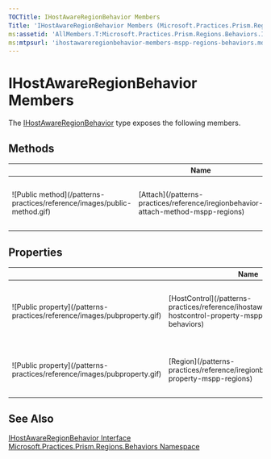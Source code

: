 ```yaml
---
TOCTitle: IHostAwareRegionBehavior Members
Title: 'IHostAwareRegionBehavior Members (Microsoft.Practices.Prism.Regions.Behaviors)'
ms:assetid: 'AllMembers.T:Microsoft.Practices.Prism.Regions.Behaviors.IHostAwareRegionBehavior'
ms:mtpsurl: 'ihostawareregionbehavior-members-mspp-regions-behaviors.md'
---
```


# IHostAwareRegionBehavior Members

The [IHostAwareRegionBehavior](/patterns-practices/reference/ihostawareregionbehavior-interface-mspp-regions-behaviors) type exposes the following members.

## Methods

<table>

<thead>
<tr class="header">
<th> </th>
<th>Name</th>
<th>Description</th>
</tr>
</thead>
<tbody>
<tr class="odd">
<td>![Public method](/patterns-practices/reference/images/public-method.gif)</td>
<td>[Attach](/patterns-practices/reference/iregionbehavior-attach-method-mspp-regions)</td>
<td><div class="summary">
Attaches the behavior to the specified region.
</div>
(Inherited from [IRegionBehavior](/patterns-practices/reference/iregionbehavior-interface-mspp-regions).)</td>
</tr>
</tbody>
</table>

## Properties

<table>

<thead>
<tr class="header">
<th> </th>
<th>Name</th>
<th>Description</th>
</tr>
</thead>
<tbody>
<tr class="odd">
<td>![Public property](/patterns-practices/reference/images/pubproperty.gif)</td>
<td>[HostControl](/patterns-practices/reference/ihostawareregionbehavior-hostcontrol-property-mspp-regions-behaviors)</td>
<td><div class="summary">
Gets or sets the [DependencyObject](http://msdn.microsoft.com/en-us/library/ms589309) that the [IRegion](/patterns-practices/reference/iregion-interface-mspp-regions) is attached to.
</div></td>
</tr>
<tr class="even">
<td>![Public property](/patterns-practices/reference/images/pubproperty.gif)</td>
<td>[Region](/patterns-practices/reference/iregionbehavior-region-property-mspp-regions)</td>
<td><div class="summary">
The region that this behavior is extending.
</div>
(Inherited from [IRegionBehavior](/patterns-practices/reference/iregionbehavior-interface-mspp-regions).)</td>
</tr>
</tbody>
</table>

## See Also

[IHostAwareRegionBehavior Interface](/patterns-practices/reference/ihostawareregionbehavior-interface-mspp-regions-behaviors)<br/>
[Microsoft.Practices.Prism.Regions.Behaviors Namespace](/patterns-practices/reference/mspp-regions-behaviors-namespace)<br/>